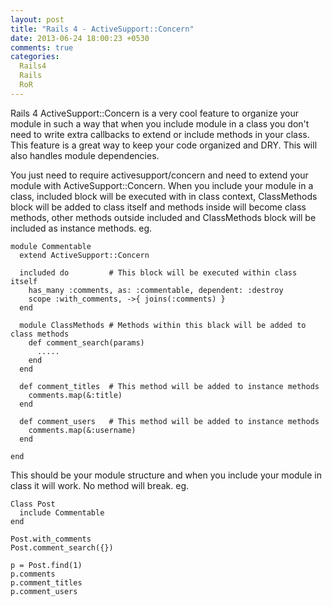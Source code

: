 ```yaml
---
layout: post
title: "Rails 4 - ActiveSupport::Concern"
date: 2013-06-24 18:00:23 +0530
comments: true
categories:
  Rails4
  Rails
  RoR 
---
```


Rails 4 ActiveSupport::Concern is a very cool feature to organize your module in such a way 
that when you include module in a class you don't need to write extra callbacks to extend or 
include methods in your class. This feature is a great way to keep your code organized and DRY. This will also handles module dependencies.

You just need to require activesupport/concern and need to extend your module with ActiveSupport::Concern. 
When you include your module in a class, included block will be executed with in class 
context, ClassMethods block will be added to class itself and methods inside will become 
class methods, other methods outside included and ClassMethods block will be included as 
instance methods. eg.

    module Commentable
      extend ActiveSupport::Concern
       
      included do         # This block will be executed within class itself
        has_many :comments, as: :commentable, dependent: :destroy
        scope :with_comments, ->{ joins(:comments) }
      end 

      module ClassMethods # Methods within this black will be added to class methods
        def comment_search(params)
          .....
        end
      end

      def comment_titles  # This method will be added to instance methods
        comments.map(&:title) 
      end      

      def comment_users   # This method will be added to instance methods
        comments.map(&:username)
      end

    end

This should be your module structure and when you include your module in class it will work.
No method will break. eg.

    Class Post
      include Commentable
    end

    Post.with_comments  
    Post.comment_search({}) 

    p = Post.find(1)
    p.comments
    p.comment_titles
    p.comment_users

     

